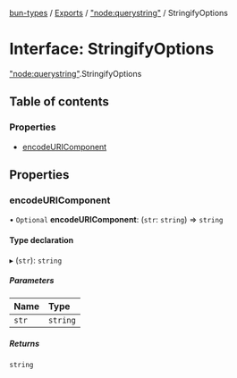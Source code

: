 [bun-types](https://github.com/oven-sh/bun-types/blob/master/api-docs/README.md) / [Exports](https://github.com/oven-sh/bun-types/blob/master/api-docs/modules.md) / ["node:querystring"](https://github.com/oven-sh/bun-types/blob/master/api-docs/modules/node_querystring_.md) / StringifyOptions

# Interface: StringifyOptions

["node:querystring"](https://github.com/oven-sh/bun-types/blob/master/api-docs/modules/node_querystring_.md).StringifyOptions

## Table of contents

### Properties

- [encodeURIComponent](https://github.com/oven-sh/bun-types/blob/master/api-docs/interfaces/node_querystring_.StringifyOptions.md#encodeuricomponent)

## Properties

### encodeURIComponent

• `Optional` **encodeURIComponent**: (`str`: `string`) => `string`

#### Type declaration

▸ (`str`): `string`

##### Parameters

| Name | Type |
| :------ | :------ |
| `str` | `string` |

##### Returns

`string`
